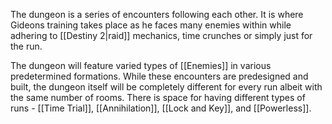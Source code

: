 The dungeon is a series of encounters following each other. It is where Gideons training takes place as he faces many enemies within while adhering to [[Destiny 2|raid]] mechanics, time crunches or simply just for the run. 

The dungeon will feature varied types of [[Enemies]] in various predetermined formations. While these encounters are predesigned and built, the dungeon itself will be completely different for every run albeit with the same number of rooms. 
There is space for having different types of runs - [[Time Trial]], [[Annihilation]], [[Lock and Key]], and [[Powerless]].

